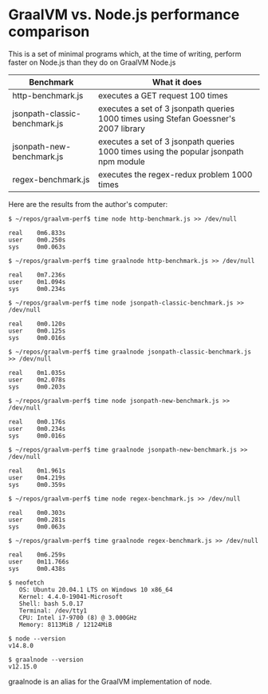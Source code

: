 
# GraalVM vs. Node.js performance comparison

This is a set of minimal programs which, at the time of writing, perform faster on Node.js than they do on GraalVM Node.js

|Benchmark| What it does  |
|--|--|
| http-benchmark.js |  executes a GET request 100 times  |
| jsonpath-classic-benchmark.js | executes a set of 3 jsonpath queries 1000 times using Stefan Goessner's 2007 library|
| jsonpath-new-benchmark.js | executes a set of 3 jsonpath queries 1000 times using the popular jsonpath npm module| 
|regex-benchmark.js | executes the regex-redux problem 1000 times|

Here are the results from the author's computer: 

    $ ~/repos/graalvm-perf$ time node http-benchmark.js >> /dev/null
    
    real    0m6.833s
    user    0m0.250s
    sys     0m0.063s
    
    $ ~/repos/graalvm-perf$ time graalnode http-benchmark.js >> /dev/null
    
    real    0m7.236s
    user    0m1.094s
    sys     0m0.234s

    $ ~/repos/graalvm-perf$ time node jsonpath-classic-benchmark.js >> /dev/null
    
    real    0m0.120s
    user    0m0.125s
    sys     0m0.016s
    
    $ ~/repos/graalvm-perf$ time graalnode jsonpath-classic-benchmark.js >> /dev/null
    
    real    0m1.035s
    user    0m2.078s
    sys     0m0.203s

    $ ~/repos/graalvm-perf$ time node jsonpath-new-benchmark.js >> /dev/null
    
    real    0m0.176s
    user    0m0.234s
    sys     0m0.016s
    
    $ ~/repos/graalvm-perf$ time graalnode jsonpath-new-benchmark.js >> /dev/null
    
    real    0m1.961s
    user    0m4.219s
    sys     0m0.359s
    
    $ ~/repos/graalvm-perf$ time node regex-benchmark.js >> /dev/null
    
    real    0m0.303s
    user    0m0.281s
    sys     0m0.063s
    
    $ ~/repos/graalvm-perf$ time graalnode regex-benchmark.js >> /dev/null
    
    real    0m6.259s
    user    0m11.766s
    sys     0m0.438s
    
    $ neofetch
       OS: Ubuntu 20.04.1 LTS on Windows 10 x86_64
       Kernel: 4.4.0-19041-Microsoft    
       Shell: bash 5.0.17
       Terminal: /dev/tty1
       CPU: Intel i7-9700 (8) @ 3.000GHz
       Memory: 8113MiB / 12124MiB
    			
    $ node --version
    v14.8.0
    
    $ graalnode --version
    v12.15.0

graalnode is an alias for the GraalVM implementation of node.

